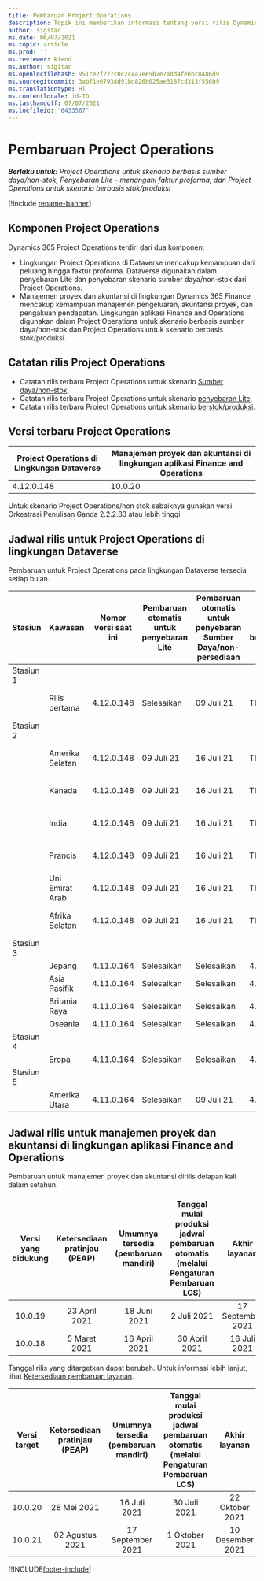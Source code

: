 ```yaml
---
title: Pembaruan Project Operations
description: Topik ini memberikan informasi tentang versi rilis Dynamics 365 Project Operations.
author: sigitac
ms.date: 06/07/2021
ms.topic: article
ms.prod: ''
ms.reviewer: kfend
ms.author: sigitac
ms.openlocfilehash: 951ce2f277c0c2c447ee5b2e7add4febbc8486d9
ms.sourcegitcommit: 3abf1e67938d91bd826b025ae3187cd313f556b9
ms.translationtype: HT
ms.contentlocale: id-ID
ms.lasthandoff: 07/07/2021
ms.locfileid: "6433567"
---
```

# <a name="project-operations-updates"></a>Pembaruan Project Operations

_**Berlaku untuk:** Project Operations untuk skenario berbasis sumber daya/non-stok, Penyebaran Lite - menangani faktur proforma, dan Project Operations untuk skenario berbasis stok/produksi_

[!include [rename-banner](~/includes/cc-data-platform-banner.md)]

## <a name="project-operations-components"></a>Komponen Project Operations

Dynamics 365 Project Operations terdiri dari dua komponen:

- Lingkungan Project Operations di Dataverse mencakup kemampuan dari peluang hingga faktur proforma. Dataverse digunakan dalam penyebaran Lite dan penyebaran skenario sumber daya/non-stok dari Project Operations.
- Manajemen proyek dan akuntansi di lingkungan Dynamics 365 Finance mencakup kemampuan manajemen pengeluaran, akuntansi proyek, dan pengakuan pendapatan. Lingkungan aplikasi Finance and Operations digunakan dalam Project Operations untuk skenario berbasis sumber daya/non-stok dan Project Operations untuk skenario berbasis stok/produksi.

## <a name="project-operations-release-notes"></a>Catatan rilis Project Operations
- Catatan rilis terbaru Project Operations untuk skenario [Sumber daya/non-stok](whats-new-july-2021-resource-based.md).
- Catatan rilis terbaru Project Operations untuk skenario [penyebaran Lite](../pro/whats-new/whats-new-july-2021-lite.md).
- Catatan rilis terbaru Project Operations untuk skenario [berstok/produksi](../prod-pma/whats-new/whats-new-jul-2021-stocked.md).

## <a name="project-operations-latest-version"></a>Versi terbaru Project Operations

| Project Operations di Lingkungan Dataverse | Manajemen proyek dan akuntansi di lingkungan aplikasi Finance and Operations | 
| --- | --- |
| 4.12.0.148 | 10.0.20 |

Untuk skenario Project Operations/non stok sebaiknya gunakan versi Orkestrasi Penulisan Ganda 2.2.2.83 atau lebih tinggi.

## <a name="release-schedule-for-project-operations-on-dataverse-environment"></a>Jadwal rilis untuk Project Operations di lingkungan Dataverse

Pembaruan untuk Project Operations pada lingkungan Dataverse tersedia setiap bulan. 

| Stasiun | Kawasan | Nomor versi saat ini | Pembaruan otomatis untuk penyebaran Lite | Pembaruan otomatis untuk penyebaran Sumber Daya/non-persediaan | Nomor Versi berikutnya | Versi berikutnya yang tersedia secara umum |
|-----------|-----------------------|-----------------|--------------|---------------------|---------------------|---------------------|
| Stasiun 1 |   &nbsp;              |    &nbsp;       | &nbsp;       |      &nbsp;         |      &nbsp;         |      &nbsp;         |
|   &nbsp;  | Rilis pertama         |  4.12.0.148     | Selesaikan     | 09 Juli 21          | TBD                 | 06 Agustus 21        |
| Stasiun 2 |   &nbsp;              |    &nbsp;       | &nbsp;       |      &nbsp;         |      &nbsp;         |      &nbsp;         |
|   &nbsp;  | Amerika Selatan         |  4.12.0.148     | 09 Juli 21   | 16 Juli 21          | TBD                 | 06 Agustus 21        |
|    &nbsp; | Kanada                |  4.12.0.148     | 09 Juli 21   | 16 Juli 21          | TBD                 | 06 Agustus 21        |
|   &nbsp;  | India                 |  4.12.0.148     | 09 Juli 21   | 16 Juli 21          | TBD                 | 06 Agustus 21        |
|   &nbsp;  | Prancis                |  4.12.0.148     | 09 Juli 21   | 16 Juli 21          | TBD                 | 06 Agustus 21        |
|   &nbsp;  | Uni Emirat Arab  |  4.12.0.148     | 09 Juli 21   | 16 Juli 21          | TBD                 | 06 Agustus 21        |
|   &nbsp;  | Afrika Selatan          |  4.12.0.148     | 09 Juli 21   | 16 Juli 21          | TBD                 | 06 Agustus 21        |
| Stasiun 3 |      &nbsp;           |     &nbsp;      |     &nbsp;   |      &nbsp;         |      &nbsp;         |      &nbsp;         |
|   &nbsp;  | Jepang                 |  4.11.0.164     | Selesaikan     | Selesaikan            | 4.12.0.148          | 09 Juli 21          |
|   &nbsp;  | Asia Pasifik          |  4.11.0.164     | Selesaikan     | Selesaikan            | 4.12.0.148          | 09 Juli 21          |
|   &nbsp;  | Britania Raya         |  4.11.0.164     | Selesaikan     | Selesaikan            | 4.12.0.148          | 09 Juli 21          |
|   &nbsp;  | Oseania               |  4.11.0.164     | Selesaikan     | Selesaikan            | 4.12.0.148          | 09 Juli 21          |
| Stasiun 4 |     &nbsp;            |     &nbsp;      |     &nbsp;   |      &nbsp;         |      &nbsp;         |      &nbsp;         |
|   &nbsp;  | Eropa                |  4.11.0.164     | Selesaikan     | Selesaikan            | 4.12.0.148          | 16 Juli 21          |
| Stasiun 5 |     &nbsp;            |     &nbsp;      |     &nbsp;   |      &nbsp;         |      &nbsp;         |      &nbsp;         |
|   &nbsp;  | Amerika Utara         |  4.11.0.164     | Selesaikan     | 09 Juli 21          | 4.12.0.148          | 23 Juli 21          |



## <a name="release-schedule-for-project-management-and-accounting-in-the-finance-and-operations-apps-environment"></a>Jadwal rilis untuk manajemen proyek dan akuntansi di lingkungan aplikasi Finance and Operations

Pembaruan untuk manajemen proyek dan akuntansi dirilis delapan kali dalam setahun.

|          Versi yang didukung          | Ketersediaan pratinjau (PEAP) | Umumnya tersedia (pembaruan mandiri) | Tanggal mulai produksi jadwal pembaruan otomatis (melalui Pengaturan Pembaruan LCS) |   Akhir layanan   |
|:-------------------------:|:---------------------------:|:---------------------------------:|:--------------------------------------------------------------------:|:------------------:|
|          10.0.19          |        23 April 2021       |            18 Juni 2021           |                             2 Juli 2021                             | 17 September 2021 |
|          10.0.18          |        5 Maret 2021        |           16 April 2021          |                            30 April 2021                            |    16 Juli 2021   |


Tanggal rilis yang ditargetkan dapat berubah. Untuk informasi lebih lanjut, lihat [Ketersediaan pembaruan layanan](/dynamics365/fin-ops-core/fin-ops/get-started/public-preview-releases?toc=%2fdynamics365%2ffinance%2ftoc.json).

|          Versi target          | Ketersediaan pratinjau (PEAP) | Umumnya tersedia (pembaruan mandiri) | Tanggal mulai produksi jadwal pembaruan otomatis (melalui Pengaturan Pembaruan LCS) |   Akhir layanan   |
|:-------------------------:|:---------------------------:|:---------------------------------:|:--------------------------------------------------------------------:|:------------------:|
|          10.0.20          |         28 Mei 2021        |           16 Juli 2021           |                             30 Juli 2021                             |  22 Oktober 2021  |
|          10.0.21          |         02 Agustus 2021     |           17 September 2021      |                             1 Oktober 2021                           |  10 Desember 2021  |


[!INCLUDE[footer-include](../includes/footer-banner.md)]
